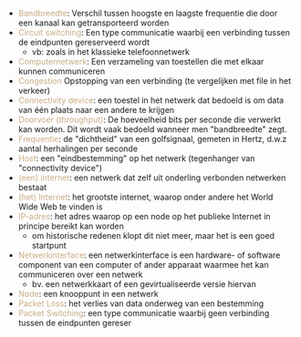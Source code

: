 - <span style="color:#c8ab83;">Bandbreedte</span>: Verschil tussen hoogste en laagste frequentie die door een kanaal kan getransporteerd worden
- <span style="color:#c8ab83;">Circuit switching</span>: Een type communicatie waarbij een verbinding tussen de eindpunten gereserveerd wordt
	- vb: zoals in het klassieke telefoonnetwerk
- <span style="color:#c8ab83;">Computernetwerk</span>: Een verzameling van toestellen die met elkaar kunnen communiceren
- <span style="color:#c8ab83;">Congestion</span> Opstopping van een verbinding (te vergelijken met file in het verkeer)
- <span style="color:#c8ab83;">Connectivity device</span>: een toestel in het netwerk dat bedoeld is om data van één plaats naar een andere te krijgen
- <span style="color:#c8ab83;">Doorvoer (throughput)</span>: De hoeveelheid bits per seconde die verwerkt kan worden. Dit wordt vaak bedoeld wanneer men "bandbreedte" zegt.
- <span style="color:#c8ab83;">Frequentie</span>: de "dichtheid" van een golfsignaal, gemeten in Hertz, d.w.z aantal herhalingen per seconde
- <span style="color:#c8ab83;">Host</span>: een "eindbestemming" op het netwerk (tegenhanger van "connectivity device")
- <span style="color:#c8ab83;">(een) internet</span>: een netwerk dat zelf uit onderling verbonden netwerken bestaat
- <span style="color:#c8ab83;">(het) Internet</span>: het grootste internet, waarop onder andere het World Wide Web te vinden is
- <span style="color:#c8ab83;">IP-adres</span>: het adres waarop op een node op het publieke Internet in principe bereikt kan worden
	- om historische redenen klopt dit niet meer, maar het is een goed startpunt
- <span style="color:#c8ab83;">Netwerkinterface</span>: een netwerkinterface is een hardware- of software component van een computer of ander apparaat waarmee het kan communiceren over een netwerk
	- bv. een netwerkkaart of een gevirtualiseerde versie hiervan
- <span style="color:#c8ab83;">Node</span>: een knooppunt in een netwerk
- <span style="color:#c8ab83;">Packet Loss</span>: het verlies van data onderweg van een bestemming
- <span style="color:#c8ab83;">Packet Switching</span>: een type communicatie waarbij geen verbinding tussen de eindpunten gereser